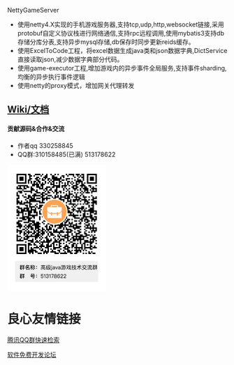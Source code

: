 NettyGameServer

- 使用netty4.X实现的手机游戏服务器,支持tcp,udp,http,websocket链接,采用protobuf自定义协议栈进行网络通信,支持rpc远程调用,使用mybatis3支持db存储分库分表,支持异步mysql存储,db保存时同步更新reids缓存。
- 使用ExcelToCode工程，将excel数据生成java类和json数据字典,DictService直接读取json,减少数据字典部分代码。
- 使用game-executor工程,增加游戏内的异步事件全局服务,支持事件sharding,均衡的异步执行事件逻辑
- 使用netty的proxy模式，增加网关代理转发
## [Wiki/文档](http://u.720life.cn/g/54145d0471d91890860f7f8463c03046dd14a147acc1b0c6025b4f24bda1de2770cb1563cd72723d5bd3e05cf361680ad784f59ed942d641b39ae4160818d64f) 

#### 贡献源码&合作&交流

- 作者qq 330258845
- QQ群:310158485(已满)  513178622

![avatar](https://github.com/jwpttcg66/NettyGameServer/blob/master/qrcode.png)



 # 良心友情链接

[腾讯QQ群快速检索](http://u.720life.cn/s/8cf73f7c)

[软件免费开发论坛](http://u.720life.cn/s/bbb01dc0)